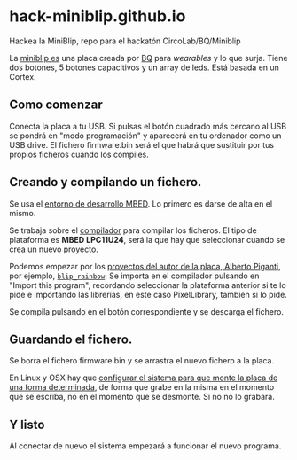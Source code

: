 # hack-miniblip.github.io

Hackea la MiniBlip, repo para el hackatón CircoLab/BQ/Miniblip

La [miniblip es](https://github.com/bqlabs/miniBLIP) una placa creada
por [BQ](http://github.com/bqlabs) para *wearables* y lo que
surja. Tiene dos botones, 5 botones capacitivos y un array de
leds. Está basada en un Cortex.

## Como comenzar

Conecta la placa a tu USB. Si pulsas el botón cuadrado más cercano al
USB se pondrá en "modo programación" y aparecerá en tu ordenador como
un USB drive. El fichero firmware.bin será el que habrá que sustituir
por tus propios ficheros cuando los compiles.

## Creando y compilando un fichero.

Se usa el [entorno de desarrollo MBED](http://developer.mbed.org). Lo
primero es darse de alta en el mismo.

Se trabaja sobre el [compilador](https://developer.mbed.org/compiler/)
para compilar los ficheros. El tipo de plataforma es **MBED LPC11U24**,
será la que hay que seleccionar cuando se crea un nuevo proyecto.

Podemos empezar por los
[proyectos del autor de la placa, Alberto Piganti](https://developer.mbed.org/users/pighixxx/),
por ejemplo,
[`blip_rainbow`](https://developer.mbed.org/users/pighixxx/code/blip_rainbow/). Se
importa en el compilador pulsando en "Import this program", recordando
seleccionar la plataforma anterior si te lo pide e importando las
librerías, en este caso PixelLibrary, también si lo pide.

Se compila pulsando en el botón correspondiente y se descarga el
fichero.

## Guardando el fichero.

Se borra el fichero firmware.bin y se arrastra el nuevo fichero a la
placa.

En Linux y OSX hay que
[configurar el sistema para que monte la placa de una forma determinada](https://developer.mbed.org/handbook/Mounting-with-sync),
de forma que grabe en la misma en el momento que se escriba, no en el
momento que se desmonte. Si no no lo grabará.

## Y listo

Al conectar de nuevo el sistema empezará a funcionar el nuevo
programa. 

